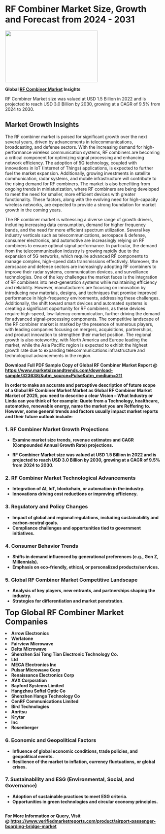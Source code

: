 <H1>RF Combiner Market Size, Growth and Forecast from 2024 - 2031</H1><img class="aligncenter size-medium wp-image-584254" src="https://thirdeyenews.in/wp-content/uploads/2024/09/Global-Market-Research-300x168.jpeg" alt="" width="300" height="168" /><p><strong>Global&nbsp;<a href="https://www.marketsizeandtrends.com/download-sample/323638/&amp;utm_source=Pulse&amp;utm_medium=211">RF Combiner Market</a> Insights</strong></p><p>RF Combiner Market size was valued at USD 1.5 Billion in 2022 and is projected to reach USD 3.0 Billion by 2030, growing at a CAGR of 9.5% from 2024 to 2030.</p><p><h2>Market Growth Insights</h2> <p>The RF combiner market is poised for significant growth over the next several years, driven by advancements in telecommunications, broadcasting, and defense sectors. With the increasing demand for high-performance wireless communication systems, RF combiners are becoming a critical component for optimizing signal processing and enhancing network efficiency. The adoption of 5G technology, coupled with innovations in IoT (Internet of Things) applications, is expected to further fuel the market expansion. Additionally, growing investments in satellite communication, radar systems, and mobile infrastructure will contribute to the rising demand for RF combiners. The market is also benefiting from ongoing trends in miniaturization, where RF combiners are being developed to meet the need for smaller, more efficient devices with greater functionality. These factors, along with the evolving need for high-capacity wireless networks, are expected to provide a strong foundation for market growth in the coming years.</p> <p><strong></strong></p> <p>The RF combiner market is witnessing a diverse range of growth drivers, including increasing data consumption, demand for higher frequency bands, and the need for more efficient spectrum utilization. Several key industry verticals such as telecommunications, aerospace & defense, consumer electronics, and automotive are increasingly relying on RF combiners to ensure optimal signal performance. In particular, the demand from the telecommunication industry is growing rapidly due to the expansion of 5G networks, which require advanced RF components to manage complex, high-speed data transmissions effectively. Moreover, the aerospace and defense sectors are increasingly adopting RF combiners to improve their radar systems, communication devices, and surveillance technologies. One of the key challenges the market faces is the integration of RF combiners into next-generation systems while maintaining efficiency and reliability. However, manufacturers are focusing on innovation by introducing new materials, designs, and techniques that promise improved performance in high-frequency environments, addressing these challenges. Additionally, the shift toward smart devices and automated systems is creating a significant opportunity for RF combiners, as these devices require high-speed, low-latency communication, further driving the demand for advanced signal-processing components. The competitive landscape of the RF combiner market is marked by the presence of numerous players, with leading companies focusing on mergers, acquisitions, partnerships, and product innovation to strengthen their market position. The regional growth is also noteworthy, with North America and Europe leading the market, while the Asia Pacific region is expected to exhibit the highest growth rate due to expanding telecommunications infrastructure and technological advancements in the region. <p><strong></p><p><span class=""><strong>Download Full PDF Sample Copy of Global RF Combiner Market Report</strong> @ <a href="https://www.marketsizeandtrends.com/download-sample/323638/&amp;utm_source=Pulse&amp;utm_medium=211" target="_blank">https://www.marketsizeandtrends.com/download-sample/323638/&amp;utm_source=Pulse&amp;utm_medium=211</a></span></p><p>In order to make an accurate and perceptive description of future scope of a Global&nbsp;RF Combiner Market Market as Global&nbsp;RF Combiner Market Market of 2025, you need to describe a clear Vision &ndash; What Industry or Linda can you think of for example: Quote from a Technology, healthcare, automotive, renewable energy, name the market you are Reffering to. However, some general trends and factors usually impact market reports and their future outlook include:</p><h3>1.&nbsp;<strong>RF Combiner Market Growth Projections</strong></h3><ul><li>Examine market size trends, revenue estimates and CAGR (Compounded Annual Growth Rate) projections.</li><li><p>RF Combiner Market size was valued at USD 1.5 Billion in 2022 and is projected to reach USD 3.0 Billion by 2030, growing at a CAGR of 9.5% from 2024 to 2030.</p></li></ul><h3>2.&nbsp;<strong>RF Combiner Market Technological Advancements</strong></h3><ul><li>Integration of AI, IoT, blockchain, or automation in the industry.</li><li>Innovations driving cost reductions or improving efficiency.</li></ul><h3>3.&nbsp;<strong>Regulatory and Policy Changes</strong></h3><ul><li>Impact of global and regional regulations, including sustainability and carbon-neutral goals.</li><li>Compliance challenges and opportunities tied to government initiatives.</li></ul><h3>4.&nbsp;<strong>Consumer Behavior Trends</strong></h3><ul><li>Shifts in demand influenced by generational preferences (e.g., Gen Z, Millennials).</li><li>Emphasis on eco-friendly, ethical, or personalized products/services.</li></ul><h3>5.&nbsp;<strong>Global RF Combiner Market Competitive Landscape</strong></h3><ul><li>Analysis of key players, new entrants, and partnerships shaping the industry.</li><li>Strategies for differentiation and market penetration.</li></ul><p data-pm-slice="1 1 []"><span style="color: inherit; font-family: inherit; font-size: 25px;">Top Global RF Combiner Market Companies</span></p><div class="" data-test-id=""><p><li>Arrow Electronics</li><li> Werlatone</li><li> Fairview Microwave</li><li> Delta Microwave</li><li> Shenzhen Sai Tong Tian Electronic Technology Co.</li><li> Ltd</li><li> MECA Electronics Inc</li><li> Pulsar Microwave Corp</li><li> Renaissance Electronics Corp</li><li> AVX Corporation</li><li> Bayford Systems Limited</li><li> Hangzhou Softel Optic Co</li><li> Shenzhen Hango Technology Co</li><li> CenRF Communications Limited</li><li> Bird Technologies</li><li> Anritsu</li><li> Krytar</li><li> Inc</li><li> Rosenberger</li></p></div><h3>6.&nbsp;<strong>Economic and Geopolitical Factors</strong></h3><ul><li>Influence of global economic conditions, trade policies, and geopolitical events.</li><li>Resilience of the market to inflation, currency fluctuations, or global crises.</li></ul><h3>7.&nbsp;<strong>Sustainability and ESG (Environmental, Social, and Governance)</strong></h3><ul><li>Adoption of sustainable practices to meet ESG criteria.</li><li>Opportunities in green technologies and circular economy principles.</li></ul><h2><strong style="font-size: 14px;">For More Information or Query, Visit @&nbsp;</strong><a style="background-color: #ffffff; font-size: 14px;" href="https://www.marketsizeandtrends.com/report/rf-combiner-market/" target="_blank">https://www.verifiedmarketreports.com/product/airport-passenger-boarding-bridge-market</a></h2>
